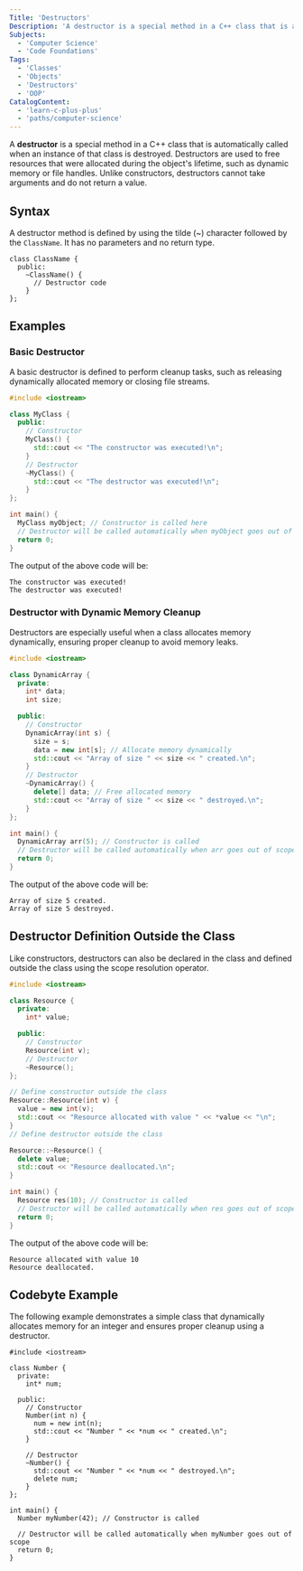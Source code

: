 ```yaml
---
Title: 'Destructors'
Description: 'A destructor is a special method in a C++ class that is automatically called when an instance of that class is destroyed.'
Subjects:
  - 'Computer Science'
  - 'Code Foundations'
Tags:
  - 'Classes'
  - 'Objects'
  - 'Destructors'
  - 'OOP'
CatalogContent:
  - 'learn-c-plus-plus'
  - 'paths/computer-science'
---
```


A **destructor** is a special method in a C++ class that is automatically called when an instance of that class is destroyed. Destructors are used to free resources that were allocated during the object's lifetime, such as dynamic memory or file handles. Unlike constructors, destructors cannot take arguments and do not return a value.

## Syntax

A destructor method is defined by using the tilde (~) character followed by the `ClassName`. It has no parameters and no return type.

```pseudo
class ClassName {
  public:
    ~ClassName() {
      // Destructor code
    }
};
```

## Examples

### Basic Destructor

A basic destructor is defined to perform cleanup tasks, such as releasing dynamically allocated memory or closing file streams.

```cpp
#include <iostream>

class MyClass {
  public:
    // Constructor
    MyClass() {
      std::cout << "The constructor was executed!\n";
    }
    // Destructor
    ~MyClass() {
      std::cout << "The destructor was executed!\n";
    }
};

int main() {
  MyClass myObject; // Constructor is called here
  // Destructor will be called automatically when myObject goes out of scope
  return 0;
}
```

The output of the above code will be:

```shell
The constructor was executed!
The destructor was executed!
```

### Destructor with Dynamic Memory Cleanup

Destructors are especially useful when a class allocates memory dynamically, ensuring proper cleanup to avoid memory leaks.

```cpp
#include <iostream>

class DynamicArray {
  private:
    int* data;
    int size;

  public:
    // Constructor
    DynamicArray(int s) {
      size = s;
      data = new int[s]; // Allocate memory dynamically
      std::cout << "Array of size " << size << " created.\n";
    }
    // Destructor
    ~DynamicArray() {
      delete[] data; // Free allocated memory
      std::cout << "Array of size " << size << " destroyed.\n";
    }
};

int main() {
  DynamicArray arr(5); // Constructor is called
  // Destructor will be called automatically when arr goes out of scope
  return 0;
}
```

The output of the above code will be:

```shell
Array of size 5 created.
Array of size 5 destroyed.
```

## Destructor Definition Outside the Class

Like constructors, destructors can also be declared in the class and defined outside the class using the scope resolution operator.

```cpp
#include <iostream>

class Resource {
  private:
    int* value;

  public:
    // Constructor
    Resource(int v);
    // Destructor
    ~Resource();
};

// Define constructor outside the class
Resource::Resource(int v) {
  value = new int(v);
  std::cout << "Resource allocated with value " << *value << "\n";
}
// Define destructor outside the class

Resource::~Resource() {
  delete value;
  std::cout << "Resource deallocated.\n";
}

int main() {
  Resource res(10); // Constructor is called
  // Destructor will be called automatically when res goes out of scope
  return 0;
}
```

The output of the above code will be:

```shell
Resource allocated with value 10
Resource deallocated.
```

## Codebyte Example

The following example demonstrates a simple class that dynamically allocates memory for an integer and ensures proper cleanup using a destructor.

```codebyte/cpp
#include <iostream>

class Number {
  private:
    int* num;

  public:
    // Constructor
    Number(int n) {
      num = new int(n);
      std::cout << "Number " << *num << " created.\n";
    }

    // Destructor
    ~Number() {
      std::cout << "Number " << *num << " destroyed.\n";
      delete num;
    }
};

int main() {
  Number myNumber(42); // Constructor is called

  // Destructor will be called automatically when myNumber goes out of scope
  return 0;
}
```
